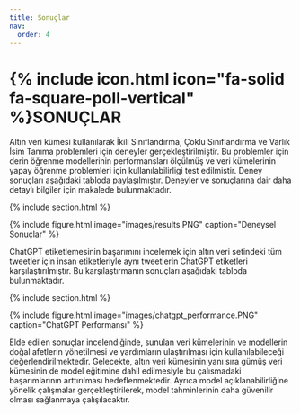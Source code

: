 ```yaml
---
title: Sonuçlar
nav:
  order: 4
---
```


# {% include icon.html icon="fa-solid fa-square-poll-vertical" %}SONUÇLAR

Altın veri kümesi kullanılarak İkili Sınıflandırma, Çoklu Sınıflandırma ve Varlık İsim Tanıma problemleri için deneyler gerçekleştirilmiştir. Bu problemler için derin öğrenme modellerinin performansları ölçülmüş ve veri kümelerinin yapay öğrenme problemleri için kullanılabilirligi test edilmistir. Deney sonuçları aşağıdaki tabloda paylaşılmıştır. Deneyler ve sonuçlarına dair daha detaylı bilgiler için makalede bulunmaktadır.

{% include section.html %}

{% include figure.html image="images/results.PNG" caption="Deneysel Sonuçlar" %}

ChatGPT etiketlemesinin başarımını incelemek için altın veri setindeki tüm tweetler için insan etiketleriyle aynı tweetlerin ChatGPT etiketleri karşılaştırılmıştır. Bu karşılaştırmanın sonuçları aşağıdaki tabloda bulunmaktadır.

{% include section.html %}

{% include figure.html image="images/chatgpt_performance.PNG" caption="ChatGPT Performansı" %}

Elde edilen sonuçlar incelendiğinde, sunulan veri kümelerinin ve modellerin doğal afetlerin yönetilmesi ve yardımların ulaştırılması için kullanılabileceği değerlendirilmektedir. Gelecekte, altın veri kümesinin yanı sıra gümüş veri kümesinin de model eğitimine dahil edilmesiyle bu çalısmadaki başarımlarının arttırılması hedeflenmektedir. Ayrıca model açıklanabilirliğine yönelik çalışmalar gerçekleştirilerek, model tahminlerinin daha
güvenilir olması sağlanmaya çalışılacaktır.
